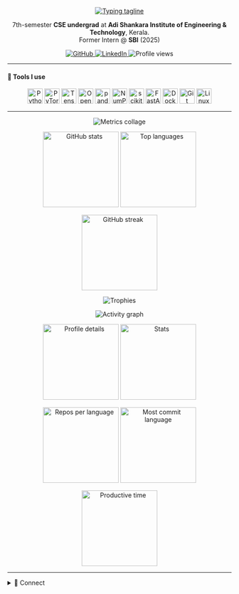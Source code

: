 <!--  █████ M Y   G I T H U B   P R O F I L E  █████  -->

<!-- ——— Typing Tagline ——— -->
<p align="center">
  <a href="https://github.com/bg-l2norm">
    <!-- Fully URL-encoded lines (mdash, parens encoded). Add a local PNG/GIF fallback if needed. -->
    <picture>
      <source srcset="https://readme-typing-svg.demolab.com?font=Inter&weight=700&size=22&pause=1200&center=true&vCenter=true&width=900&lines=NLP%20%26%20Computer%20Vision%20Enthusiast;Best%20Paper%20Award%20%E2%80%94%20ICSCC%202023%20%28IEEE%29;Best%20Poster%20%E2%80%94%20IIIT%20Kottayam%20Internship;Data%20Science%20%E2%80%A2%20Machine%20Learning%20%E2%80%A2%20Applied%20AI" />
      <img src="/assets/tagline.png" alt="Typing tagline"/>
    </picture>
  </a>
</p>


<!-- ——— Bio ——— -->
<p align="center">
  7th-semester <b>CSE undergrad</b> at <b>Adi Shankara Institute of Engineering & Technology</b>, Kerala.<br/>
  Former Intern @ <b>SBI</b> (2025) <br/>
</p>

<!-- ——— Quick Links / Badges ——— -->
<p align="center">
  <a href="https://github.com/bg-l2norm">
    <img src="https://img.shields.io/badge/GitHub-bg--l2norm-0d1117?style=for-the-badge&logo=github" alt="GitHub"/>
  </a>
  <a href="https://www.linkedin.com/in/ben-g-a00584250/">
    <img src="https://img.shields.io/badge/LinkedIn-Ben%20G.-0a66c2?style=for-the-badge&logo=linkedin" alt="LinkedIn"/>
  </a>
  <img src="https://komarev.com/ghpvc/?username=bg-l2norm&style=for-the-badge" alt="Profile views"/>
</p>

---

<!-- ——— Tech Stack (Devicon icons) ——— -->
#### 🧰 Tools I use
<p align="center">
  <img src="https://cdn.jsdelivr.net/gh/devicons/devicon/icons/python/python-original.svg" height="34" alt="Python"/>
  <img src="https://cdn.jsdelivr.net/gh/devicons/devicon/icons/pytorch/pytorch-original.svg" height="34" alt="PyTorch"/>
  <img src="https://cdn.jsdelivr.net/gh/devicons/devicon/icons/tensorflow/tensorflow-original.svg" height="34" alt="TensorFlow"/>
  <img src="https://cdn.jsdelivr.net/gh/devicons/devicon/icons/opencv/opencv-original.svg" height="34" alt="OpenCV"/>
  <img src="https://cdn.jsdelivr.net/gh/devicons/devicon/icons/pandas/pandas-original.svg" height="34" alt="pandas"/>
  <img src="https://cdn.jsdelivr.net/gh/devicons/devicon/icons/numpy/numpy-original.svg" height="34" alt="NumPy"/>
  <img src="https://cdn.jsdelivr.net/gh/devicons/devicon/icons/scikitlearn/scikitlearn-original.svg" height="34" alt="scikit-learn"/>
  <img src="https://cdn.jsdelivr.net/gh/devicons/devicon/icons/fastapi/fastapi-original.svg" height="34" alt="FastAPI"/>
  <img src="https://cdn.jsdelivr.net/gh/devicons/devicon/icons/docker/docker-original.svg" height="34" alt="Docker"/>
  <img src="https://cdn.jsdelivr.net/gh/devicons/devicon/icons/git/git-original.svg" height="34" alt="Git"/>
  <img src="https://cdn.jsdelivr.net/gh/devicons/devicon/icons/linux/linux-original.svg" height="34" alt="Linux"/>
</p>

---

<!-- ——— Live Metrics Collage ———
  Set up lowlighter/metrics to generate metrics.svg in your repo root.
  (See setup notes at bottom.)
-->
<p align="center">
  <img src="https://raw.githubusercontent.com/bg-l2norm/bg-l2norm/main/metrics.svg" alt="Metrics collage"/>
</p>

<!-- ——— Stats Row ——— -->
<p align="center">
  <img height="170" src="https://github-readme-stats.vercel.app/api?username=bg-l2norm&show_icons=true&theme=radical&hide_border=true" alt="GitHub stats"/>
  <img height="170" src="https://github-readme-stats.vercel.app/api/top-langs/?username=bg-l2norm&layout=compact&theme=radical&hide_border=true" alt="Top languages"/>
</p>
<p align="center">
  <img height="170" src="https://github-readme-streak-stats.herokuapp.com/?user=bg-l2norm&theme=tokyonight&hide_border=true" alt="GitHub streak"/>
</p>

<!-- ——— Trophy Wall ——— -->
<p align="center">
  <img src="https://github-profile-trophy.vercel.app/?username=bg-l2norm&theme=tokyonight&margin-w=10&no-bg=true&no-frame=true" alt="Trophies"/>
</p>

<!-- ——— Activity Graph ——— -->
<p align="center">
  <img src="https://github-readme-activity-graph.vercel.app/graph?username=bg-l2norm&bg_color=0d1117&color=58a6ff&line=58a6ff&point=1f6feb&hide_border=true" alt="Activity graph"/>
</p>

<!-- ——— Insightful Summary Cards ——— -->
<p align="center">
  <img src="https://raw.githubusercontent.com/bg-l2norm/bg-l2norm/main/profile-summary-card-output/tokyonight/0-profile-details.svg" height="170" alt="Profile details"/>
  <img src="https://raw.githubusercontent.com/bg-l2norm/bg-l2norm/main/profile-summary-card-output/tokyonight/3-stats.svg" height="170" alt="Stats"/>
</p>
<p align="center">
  <img src="https://raw.githubusercontent.com/bg-l2norm/bg-l2norm/main/profile-summary-card-output/tokyonight/1-repos-per-language.svg" height="170" alt="Repos per language"/>
  <img src="https://raw.githubusercontent.com/bg-l2norm/bg-l2norm/main/profile-summary-card-output/tokyonight/2-most-commit-language.svg" height="170" alt="Most commit language"/>
</p>
<p align="center">
  <img src="https://raw.githubusercontent.com/bg-l2norm/bg-l2norm/main/profile-summary-card-output/tokyonight/4-productive-time.svg" height="170" alt="Productive time"/>
</p>


---

<!-- ——— Pinned Favorites ———
     (Commented out per request. Uncomment and set PROJECT_1/2 if you want them later.)
#### 📌 Projects I’m proud of
<p align="center">
  <a href="https://github.com/bg-l2norm/PROJECT_1">
    <img src="https://github-readme-stats.vercel.app/api/pin/?username=bg-l2norm&repo=PROJECT_1&theme=radical&hide_border=true" alt="Project 1"/>
  </a>
  <a href="https://github.com/bg-l2norm/PROJECT_2">
    <img src="https://github-readme-stats.vercel.app/api/pin/?username=bg-l2norm&repo=PROJECT_2&theme=radical&hide_border=true" alt="Project 2"/>
  </a>
</p>
-->

<details>
<summary>🤝 Connect</summary>

- LinkedIn: <a href="https://www.linkedin.com/in/ben-g-a00584250/">Ben G.</a>  
- GitHub: <a href="https://github.com/bg-l2norm">bg-l2norm</a>

</details>
